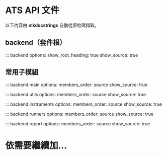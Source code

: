 # ATS API 文件

以下內容由 **mkdocstrings** 自動從原始碼擷取。

## backend（套件根）
::: backend
    options:
      show_root_heading: true
      show_source: true

## 常用子模組
::: backend.main
    options:
      members_order: source
      show_source: true

::: backend.utils
    options:
      members_order: source
      show_source: true

::: backend.instruments
    options:
      members_order: source
      show_source: true

::: backend.runners
    options:
      members_order: source
      show_source: true

::: backend.report
    options:
      members_order: source
      show_source: true


# 依需要繼續加…